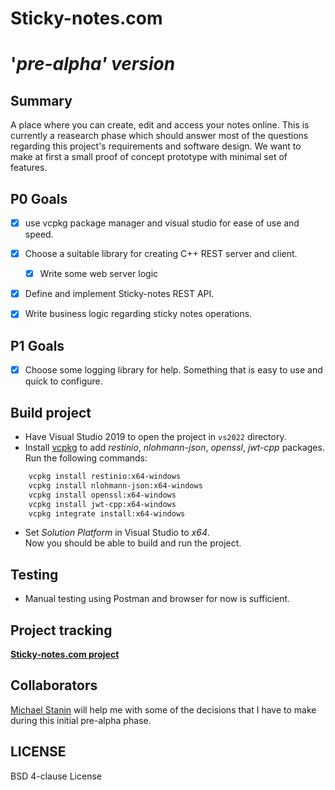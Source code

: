 # Sticky-notes.com 
# '_pre-alpha' version_

## Summary
A place where you can create, edit and access your notes online. This is currently a reasearch phase which should answer most of the questions regarding this project's requirements and software design. We want to make at first a small proof of concept prototype with minimal set of features.


## P0 Goals
- [X] use vcpkg package manager and visual studio for ease of use and speed.
- [X] Choose a suitable library for creating C++ REST server and client.
  - [X] Write some web server logic
- [X] Define and implement Sticky-notes REST API.
- [X] Write business logic regarding sticky notes operations.

  
## P1 Goals
- [X] Choose some logging library for help. Something that is easy to use and quick to configure.

## Build project

- Have Visual Studio 2019 to open the project in `vs2022` directory.
- Install [vcpkg](https://github.com/Microsoft/vcpkg) to add _restinio_, _nlohmann-json_, _openssl_, _jwt-cpp_ packages. Run the following commands:
````sh
    vcpkg install restinio:x64-windows
	vcpkg install nlohmann-json:x64-windows
	vcpkg install openssl:x64-windows
	vcpkg install jwt-cpp:x64-windows
    vcpkg integrate install:x64-windows
````

- Set _Solution Platform_ in Visual Studio to _x64_.  
Now you should be able to build and run the project.

## Testing
- Manual testing using Postman and browser for now is sufficient. 

## Project tracking
[**Sticky-notes.com project**](https://github.com/aivaraleksiev/Sticky-notes.com/projects/1)
  
## Collaborators
[Michael Stanin](https://github.com/michael-stanin) will help me with some of the decisions that I have to make during this initial pre-alpha phase.

## LICENSE
BSD 4-clause License
